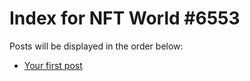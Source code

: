 # Index for NFT World #6553
Posts will be displayed in the order below:

- [Your first post](./001-first.md)

